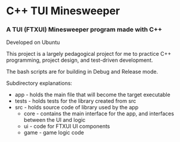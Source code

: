 # C++ TUI Minesweeper
### A TUI (FTXUI) Minesweeper program made with C++

Developed on Ubuntu

This project is a largely pedagogical project for me to practice C++ programming, project design, and test-driven development.


The bash scripts are for building in Debug and Release mode.

Subdirectory explanations:
- app - holds the main file that will become the target executable
- tests - holds tests for the library created from src
- src - holds source code of library used by the app
    - core - contains the main interface for the app, and interfaces between the UI and logic
    - ui - code for FTXUI UI components
    - game - game logic code
